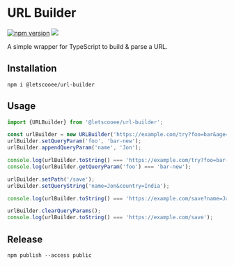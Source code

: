 # URL Builder

[![npm version](https://badge.fury.io/js/%40letscooee%2Furl-builder.svg)](https://badge.fury.io/js/%40letscooee%2Furl-builder)
![](https://github.com/letscooee/url-builder/workflows/Build%20And%20Test%20Cases/badge.svg)

A simple wrapper for TypeScript to build & parse a URL.

## Installation

```shell script
npm i @letscooee/url-builder
```

## Usage

```typescript
import {URLBuilder} from '@letscooee/url-builder';

const urlBuilder = new URLBuilder('https://example.com/try?foo=bar&age=20');
urlBuilder.setQueryParam('foo', 'bar-new');
urlBuilder.appendQueryParam('name', 'Jon');

console.log(urlBuilder.toString() === 'https://example.com/try?foo=bar-new&age=20&name=Jon');
console.log(urlBuilder.getQueryParam('foo') === 'bar-new');

urlBuilder.setPath('/save');
urlBuilder.setQueryString('name=Jon&country=India');

console.log(urlBuilder.toString() === 'https://example.com/save?name=Jon&country=India');

urlBuilder.clearQueryParams();
console.log(urlBuilder.toString() === 'https://example.com/save');
```

## Release

```shell script
npm publish --access public
```
